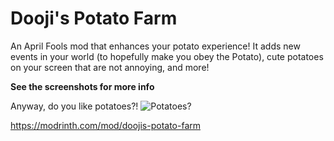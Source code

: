 # Dooji's Potato Farm
An April Fools mod that enhances your potato experience! It adds new events in your world (to hopefully make you obey the Potato), cute potatoes on your screen that are not annoying, and more!

**See the screenshots for more info**

Anyway, do you like potatoes?!
![Potatoes?](https://cdn.modrinth.com/data/cached_images/15564ce364c0d4805a6222405d9c8efc1393eec4.png)

https://modrinth.com/mod/doojis-potato-farm
